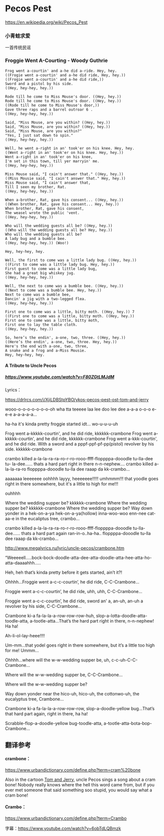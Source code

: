 # Pecos Pest

<https://en.wikipedia.org/wiki/Pecos_Pest>

### 小青蛙求爱

一首传统民谣

### Froggie Went A-Courting - Woody Guthrie

```
Frog went a-courtin' and a-he did a-ride. Hey, hey.
((Frogie went a-courtin' and a-he did ride, Hey, hey.))
((Frogie went a-courtin' and a-he did ride,))
Sword and a pistol by his side.
((Hey, hey-hey, hey.))

Rode till he come to Miss Mouse's door. ((Hey, hey.))
Rode till he come to Miss Mouse's door. ((Hey, hey.))
((Rode till he come to Miss Mouse's door,))
Gave three raps and a barrel outroar 6 .
((Hey, hey-hey, hey.))

Said, "Miss Mouse, are you within? ((Hey, hey.))
Said, "Miss Mouse, are you within? ((Hey, hey.))
Said, "Miss Mouse, are you within?"
"Yes, I just sat down to spin."
((Hey, hey-hey, hey.))

Well, he went a-right in an' took'er on his knee. Hey, hey.
((Went a-right in an' took'er on his knee. Hey, hey.))
Went a-right in an' took'er on his knee,
I'm set in this town, till yer marryin' me.
((Hey, hey-hey, hey.))

Miss Mouse said, "I cain't answer that." ((Hey, hey.))
((Miss Mousie said, "I cain't answer that." Hey, hey.))
Miss Mouse said, "I cain't answer that,
Till I seen my brother, Rat.
((Hey, hey-hey, hey.))

When a-brother, Rat, gave his consent... ((Hey, hey.))
((When brother, Rat, gave his consent... Hey, hey.))
When brother, Rat, gave his consent,
The weasel wrote the public 'vent.
((Hey, hey-hey, hey.))

Who will the wedding guests all be? ((Hey, hey.))
((Who will the wedding guests all be? Hey, hey.))
Who will the wedding guests all be?
A lady bug and a bumble bee.
((Hey, hey-hey, hey.)) (Woo!)

Hey, hey-hey, hey.

Well, the first to come was a little lady bug. ((Hey, hey.))
((First to come was a little lady bug. Hey, hey.))
First guest to come was a little lady bug,
She had a great big whiskey jug.
((Hey, hey-hey, hey.))

Well, the next to come was a bumble bee. ((Hey, hey.))
((Next to come was a bumble bee. Hey, hey.))
Next to come was a bumble bee,
Dancin' a jig with a two-legged flea.
((Hey, hey-hey, hey.))

First one to come was a little, bitty moth. ((Hey, hey.)) 7
((First one to come was a little, bitty moth. ((Hey, hey.))
First one to come was a little, bitty moth,
First one to lay the table cloth.
((Hey, hey-hey, hey.))

So, here’s the endin', a-one, two, three. ((Hey, hey.))
((Here’s the endin', a-one, two, three. Hey, hey.))
Here's the end with a-one, two, three,
A snake and a frog and a-Miss Mousie.
Hey, hey-hey, hey.
```



#### A Tribute to Uncle Pecos

##### <https://www.youtube.com/watch?v=F80ZGtLMJdM>





Lyrics：

<https://drlrcs.com/i/XjiLDBStpYBO/ykos-pecos-pest-ost-tom-and-jerry>

wooo-o-o-o-o-o-o-o-oh wha tta teeeee laa lee doo lee dee a-a-a o-o-o e-e-e
a-a-a-a-a...

ha-ha it's kinda pretty froggie started idt... wo-u-u-u-uh

Frog went a-kkkkk-courtin', and he did ride, kkkkkk-crambone
Frog went a-kkkkk-courtin', and he did ride, kkkkkk-crambone
Frog went a-kkk-courtin', and he did ride.
With a sword and a pppf-ppf-pf-pp(pistol) revolver by his side. kkkkkk-crambone

crambo killed a-la-la-ra-ra-ro-r-ro-rooo-ffff-floppppa-dooodle tu-lla-dee tu-
la-dee...... thats a hard part right in there n-n-nephew....
crambo killed a-la-la-ra-ro floppppa-dooodle tu-lla dee raaap da kk-crambo...

aaaaaaa leeeeeee oohhhh layyy, heeeeeee!!!!! umhmmm!!! that yoodle goes right
in there somewhere, but it's a little to high for me!!!

ouhhhh

Where the wedding supper be? kkkkkk-crambone
Where the wedding supper be? kkkkkk-crambone
Where the wedding supper be?
Way down yonder in a hek-on-a-ya hek-on-a-ya(hollow) inna-woo-woo enn-nee cat-
aa-e in the eucaliptus tree, crambo...

crambo killed a-la-la-ra-ra-ro-r-ro-rooo-ffff-floppppa-dooodle tu-lla-
dee...... thats a hard part again ran-in-o..ha-ha..
floppppa-dooodle tu-lla dee raaap da kk-crambo...  

<http://www.megalyrics.ru/lyric/uncle-pecos/crambone.htm>

“Weeeeell…..bock-bock-doodle-atta-dee-atta-doodle-atta-hee-atta-ho-atta-daaaahhh…..

Heh, heh that’s kinda pretty before it gets started, ain’t it?!

Ohhhh…Froggie went a-c-c-courtin’, he did ride, C-C-Crambone…

Froggie went a-c-c-courtin’, he did ride, uhh, uhh, C-C-Crambone…

Froggie went a-c-c-courtin’, he did ride, sword an' a, an-uh, an-uh a revolver by his side, C-C-Crambone…

Crambone ki-a fa-la-la-a-row-row-row-huh, slop-a-lotta-doodle-atta-toodle-atta, a-tootle-atta…That’s the hard part right in there, n-n-nephew! Ha ha!

Ah-li-ol-lay-heee!!!!



Um-mm…that yodel goes right in there somewhere, but it’s a little too high for me! Ummm…

Ohhhh…where will the w-w-wedding supper be, uh, c-c-uh-C-C-Crambone…

Where will the w-w-wedding supper be, C-C-Crambone…

Where will the w-w-wedding supper be?

Way down yonder near the hico-uh, hico-uh, the cottonwo-uh, the eucalyptus tree, Crambone…

Crambone ki-a fa-la-la-a-row-row-row, slop-a-doodle-yellow bug…That’s that hard part again, right in there, ha ha!

Scrabble-flop-a-doodle-yellow bug-toodle-atta, a-tootle-atta-bota-bop-Crambone…



## 翻译参考

#### crambone：

<https://www.urbandictionary.com/define.php?term=cram%20bone>

Also in the cartoon [Tom and Jerry](https://www.urbandictionary.com/define.php?term=Tom%20and%20Jerry), uncle Pecos sings a song about a cram bone! Nobody really knows where the hell this word came from, but if you ever met someone that said something soo stupid, you would say what a cram bone!

#### Crambo：

<https://www.urbandictionary.com/define.php?term=Crambo>

字幕：<https://www.youtube.com/watch?v=6obTdLQBmzk>